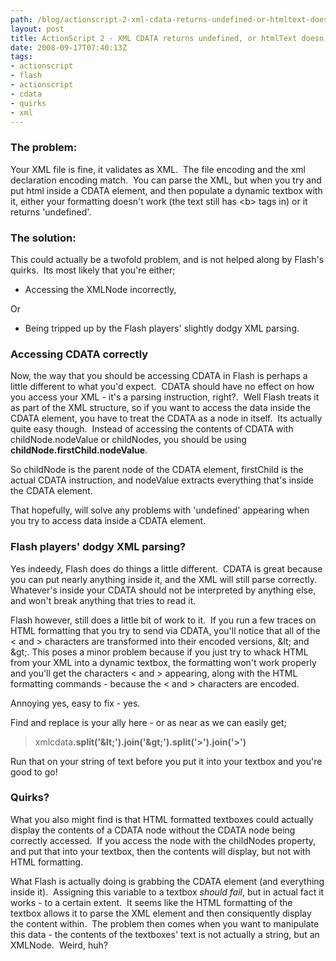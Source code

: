 ```yaml
---
path: /blog/actionscript-2-xml-cdata-returns-undefined-or-htmltext-doesnt-work/
layout: post
title: ActionScript 2 - XML CDATA returns undefined, or htmlText doesn't work!
date: 2008-09-17T07:40:13Z
tags:
- actionscript
- flash
- actionscript
- cdata
- quirks
- xml
---
```


<h3>The problem:</h3>
<p>Your XML file is fine, it validates as XML.  The file encoding and the xml declaration encoding match.  You can parse the XML, but when you try and put html inside a CDATA element, and then populate a dynamic textbox with it, either your formatting doesn't work (the text still has &lt;b&gt; tags in) or it returns 'undefined'.</p>
<h3>The solution:</h3>
<p>This could actually be a twofold problem, and is not helped along by Flash's quirks.  Its most likely that you're either;</p>
<ul>
<li>Accessing the XMLNode incorrectly,</li>
</ul>
<p>Or</p>
<ul>
<li>Being tripped up by the Flash players' slightly dodgy XML parsing.</li>
</ul>
<h3>Accessing CDATA correctly</h3>
<p>Now, the way that you should be accessing CDATA in Flash is perhaps a little different to what you'd expect.  CDATA should have no effect on how you access your XML - it's a parsing instruction, right?.  Well Flash treats it as part of the XML structure, so if you want to access the data inside the CDATA element, you have to treat the CDATA as a node in itself.  Its actually quite easy though.  Instead of accessing the contents of CDATA with childNode.nodeValue or childNodes, you should be using <strong>childNode.firstChild.nodeValue</strong>.</p>
<p>So childNode is the parent node of the CDATA element, firstChild is the actual CDATA instruction, and nodeValue extracts everything that's inside the CDATA element.</p>
<p>That hopefully, will solve any problems with 'undefined' appearing when you try to access data inside a CDATA element.</p>
<h3>Flash players' dodgy XML parsing?</h3>
<p>Yes indeedy, Flash does do things a little different.  CDATA is great because you can put nearly anything inside it, and the XML will still parse correctly.  Whatever's inside your CDATA should not be interpreted by anything else, and won't break anything that tries to read it.</p>
<p>Flash however, still does a little bit of work to it.  If you run a few traces on HTML formatting that you try to send via CDATA, you'll notice that all of the &lt; and &gt; characters are transformed into their encoded versions, &amp;lt; and &amp;gt;. This poses a minor problem because if you just try to whack HTML from your XML into a dynamic textbox, the formatting won't work properly and you'll get the characters &lt; and &gt; appearing, along with the HTML formatting commands - because the &lt; and &gt; characters are encoded.</p>
<p>Annoying yes, easy to fix - yes.</p>
<p>Find and replace is your ally here - or as near as we can easily get;</p>
<blockquote><p>xmlcdata<strong>.split('&amp;lt;').join('&amp;gt;').split('&gt;').join('&gt;')</strong></p></blockquote>
<p>Run that on your string of text before you put it into your textbox and you're good to go!</p>
<h3>Quirks?</h3>
<p>What you also might find is that HTML formatted textboxes could actually display the contents of a CDATA node without the CDATA node being correctly accessed.  If you access the node with the childNodes property, and put that into your textbox, then the contents will display, but not with HTML formatting.</p>
<p>What Flash is actually doing is grabbing the CDATA element (and everything inside it).  Assigning this variable to a textbox <em>should fail</em>, but in actual fact it works - to a certain extent.  It seems like the HTML formatting of the textbox allows it to parse the XML element and then consiquently display the content within.  The problem then comes when you want to manipulate this data - the contents of the textboxes' text is not actually a string, but an XMLNode.  Weird, huh?</p>
